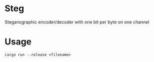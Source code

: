 # Steg
Steganographic encoder/decoder with one bit per byte on one channel

# Usage
`cargo run --release <filename>`

